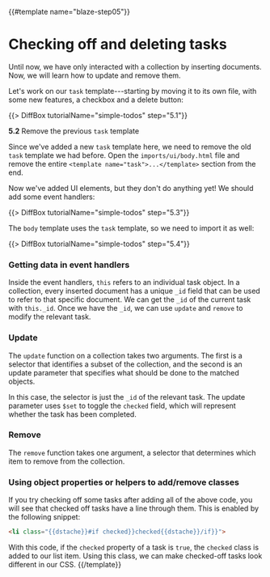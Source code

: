 {{#template name="blaze-step05"}}

# Checking off and deleting tasks

Until now, we have only interacted with a collection by inserting documents. Now, we will learn how to update and remove them.

Let's work on our `task` template---starting by moving it to its own file, with some new features, a checkbox and a delete button:

{{> DiffBox tutorialName="simple-todos" step="5.1"}}

**5.2** Remove the previous `task` template

Since we've added a new `task` template here, we need to remove the old `task` template we had before.  Open the `imports/ui/body.html` file and remove the entire `<template name="task">...</template>` section from the end.

Now we've added UI elements, but they don't do anything yet! We should add some event handlers:

{{> DiffBox tutorialName="simple-todos" step="5.3"}}

The `body` template uses the `task` template, so we need to import it as well:

{{> DiffBox tutorialName="simple-todos" step="5.4"}}


### Getting data in event handlers

Inside the event handlers, `this` refers to an individual task object. In a collection, every inserted document has a unique `_id` field that can be used to refer to that specific document. We can get the `_id` of the current task with `this._id`. Once we have the `_id`, we can use `update` and `remove` to modify the relevant task.

### Update

The `update` function on a collection takes two arguments. The first is a selector that identifies a subset of the collection, and the second is an update parameter that specifies what should be done to the matched objects.

In this case, the selector is just the `_id` of the relevant task. The update parameter uses `$set` to toggle the `checked` field, which will represent whether the task has been completed.

### Remove

The `remove` function takes one argument, a selector that determines which item to remove from the collection.

### Using object properties or helpers to add/remove classes

If you try checking off some tasks after adding all of the above code, you will see that checked off tasks have a line through them. This is enabled by the following snippet:

```html
<li class="{{dstache}}#if checked}}checked{{dstache}}/if}}">
```

With this code, if the `checked` property of a task is `true`, the `checked` class is added to our list item. Using this class, we can make checked-off tasks look different in our CSS. 
{{/template}}
